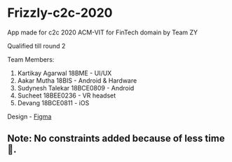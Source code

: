# Frizzly-c2c-2020
App made for c2c 2020 ACM-VIT for FinTech domain by Team ZY 


Qualified till round 2



Team Members:

1. Kartikay Agarwal 18BME - UI/UX 
2. Aakar Mutha 18BIS - Android & Hardware
3. Sudynesh Talekar 18BCE0809 - Android
4. Sucheet 18BEE0236 - VR headset
5. Devang 18BCE0811 - iOS




Design - [Figma](https://www.figma.com/file/1TiYNJxkfEs2yylCuCzUAJ/C2C?node-id=0%3A1)


## Note: No constraints added because of less time 😬.


